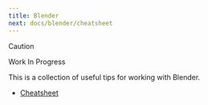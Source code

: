 ```yaml
---
title: Blender
next: docs/blender/cheatsheet
---
```


> [!CAUTION]
> Work In Progress

This is a collection of useful tips for working with Blender.

- [Cheatsheet](cheatsheet)
